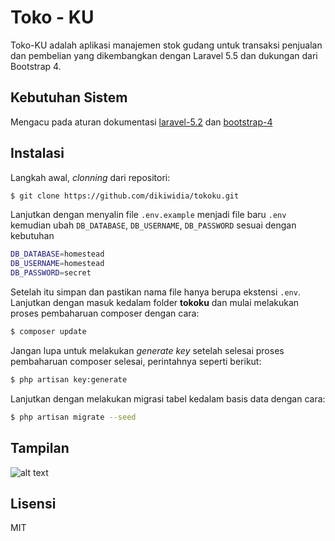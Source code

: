 # Toko - KU
Toko-KU adalah aplikasi manajemen stok gudang untuk transaksi penjualan dan pembelian yang dikembangkan dengan Laravel 5.5 dan dukungan dari Bootstrap 4.
## Kebutuhan Sistem
Mengacu pada aturan dokumentasi [laravel-5.2] dan [bootstrap-4]
## Instalasi
Langkah awal, _clonning_ dari repositori:
```sh
$ git clone https://github.com/dikiwidia/tokoku.git
```
Lanjutkan dengan menyalin file ```.env.example``` menjadi file baru ```.env``` kemudian ubah ```DB_DATABASE```, ```DB_USERNAME```, ```DB_PASSWORD``` sesuai dengan kebutuhan
```sh
DB_DATABASE=homestead
DB_USERNAME=homestead
DB_PASSWORD=secret
```
Setelah itu simpan dan pastikan nama file hanya berupa ekstensi ```.env```. Lanjutkan dengan masuk kedalam folder **tokoku** dan mulai melakukan proses pembaharuan composer dengan cara:
```sh
$ composer update
```
Jangan lupa untuk melakukan _generate key_ setelah selesai proses pembaharuan composer selesai, perintahnya seperti berikut:
```sh
$ php artisan key:generate
```
Lanjutkan dengan melakukan migrasi tabel kedalam basis data dengan cara:
```sh
$ php artisan migrate --seed
```
## Tampilan
![alt text](https://github.com/dikiwidia/tokoku/blob/dev/screenshot.png)

## Lisensi
MIT

[laravel-5.2]: <https://laravel.com/docs/5.2/#server-requirements>
[bootstrap-4]: <https://getbootstrap.com/docs/4.1/getting-started/introduction/>
